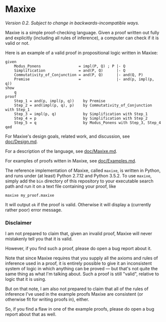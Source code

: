 Maxixe
======

*Version 0.2.  Subject to change in backwards-incompatible ways.*

Maxixe is a simple proof-checking language.  Given a proof written out fully and
explicitly (including all rules of inference), a computer can check if it is valid
or not.

Here is an example of a valid proof in propositional logic written in Maxixe:

    given
        Modus_Ponens                 = impl(P, Q) ; P |- Q
        Simplification               = and(P, Q)      |- Q
        Commutativity_of_Conjunction = and(P, Q)      |- and(Q, P)
        Premise                      =                |- and(p, impl(p, q))
    show
        q
    proof
        Step_1 = and(p, impl(p, q))    by Premise
        Step_2 = and(impl(p, q), p)    by Commutativity_of_Conjunction with Step_1
        Step_3 = impl(p, q)            by Simplification with Step_1
        Step_4 = p                     by Simplification with Step_2
        Step_5 = q                     by Modus_Ponens with Step_3, Step_4
    qed

For Maxixe's design goals, related work, and discussion, see
[doc/Design.md](doc/Design.md).

For a description of the language, see [doc/Maxixe.md](doc/Maxixe.md).

For examples of proofs witten in Maxixe, see [doc/Examples.md](doc/Examples.md).

The reference implementation of Maxixe, called `maxixe`, is written in Python,
and runs under (at least) Python 2.7.12 and Python 3.5.2.  To use `maxixe`,
simply add the `bin` directory of this repository to your executable search path
and run it on a text file containing your proof, like

    maxixe my_proof.maxixe

It will output `ok` if the proof is valid.  Otherwise it will display a (currently
rather poor) error message.

### Disclaimer ###

I am not prepared to claim that, given an invalid proof, Maxixe will never
mistakenly tell you that it is valid.

However, if you find such a proof, please do open a bug report about it.

Note that since Maxixe requires that you supply all the axioms and rules of
inference used in a proof, it is entirely possible to give it an inconsistent
system of logic in which anything can be proved — but that's not quite the
same thing as what I'm talking about.  Such a proof is still "valid", relative
to logic that it is using.

But on that note, I am also not prepared to claim that all of the rules of
inference I've used in the example proofs Maxixe are consistent (or otherwise
fit for writing proofs in), either.

So, if you find a flaw in one of the example proofs, please do open a bug
report about that as well.
